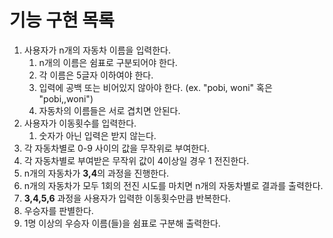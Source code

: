 # 기능 구현 목록
1. 사용자가 n개의 자동차 이름을 입력한다.
   1. n개의 이름은 쉼표로 구분되어야 한다.
   2. 각 이름은 5글자 이하여야 한다.
   3. 입력에 공백 또는 비어있지 않아야 한다. (ex. "pobi, woni" 혹은 "pobi,,woni")
   4. 자동차의 이름들은 서로 겹치면 안된다.
2. 사용자가 이동횟수를 입력한다.
   1. 숫자가 아닌 입력은 받지 않는다.
3. 각 자동차별로 0-9 사이의 값을 무작위로 부여한다.
4. 각 자동차별로 부여받은 무작위 값이 4이상일 경우 1 전진한다.
5. n개의 자동차가 **3,4**의 과정을 진행한다.
6. n개의 자동차가 모두 1회의 전진 시도를 마치면 n개의 자동차별로 결과를 출력한다.
7. **3,4,5,6** 과정을 사용자가 입력한 이동횟수만큼 반복한다.
8. 우승자를 판별한다.
9. 1명 이상의 우승자 이름(들)을 쉼표로 구분해 출력한다.